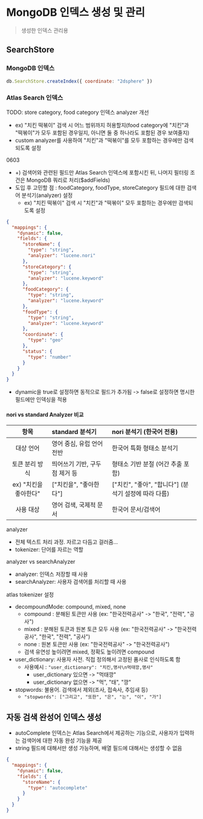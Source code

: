 # MongoDB 인덱스 생성 및 관리
> 생성한 인덱스 관리용

## SearchStore
### MongoDB 인덱스
```js
db.SearchStore.createIndex({ coordinate: "2dsphere" })
```
### Atlas Search 인덱스
TODO: store category, food category 인덱스 analyzer 개선
- ex) "치킨 떡볶이" 검색 시 어느 범위까지 허용할지(food category에 "치킨"과 "떡볶이"가 모두 포함된 경우일지, 아니면 둘 중 하나라도 포함된 경우 보여줄지)
- custom analyzer를 사용하여 "치킨"과 "떡볶이"를 모두 포함하는 경우에만 검색되도록 설정

0603
- +) 검색어와 관련된 필드만 Atlas Search 인덱스에 포함시킨 뒤, 나머지 필터링 조건은 MongoDB 쿼리로 처리($addFields)
- 도입 후 고민할 점 : foodCategory, foodType, storeCategory 필드에 대한 검색어 분석기(analyzer) 설정
  - ex) "치킨 떡볶이" 검색 시 "치킨"과 "떡볶이" 모두 포함하는 경우에만 검색되도록 설정
```json
{
  "mappings": {
    "dynamic": false,
    "fields": {
      "storeName": {
        "type": "string",
        "analyzer": "lucene.nori"
      },
      "storeCategory": {
        "type": "string",
        "analyzer": "lucene.keyword"
      },
      "foodCategory": {
        "type": "string",
        "analyzer": "lucene.keyword"
      },
      "foodType": {
        "type": "string",
        "analyzer": "lucene.keyword"
      },
      "coordinate": {
        "type": "geo"
      },
      "status": {
        "type": "number"
      }
    }
  }
}
```
- dynamic을 true로 설정하면 동적으로 필드가 추가됨 -> false로 설정하면 명시한 필드에만 인덱싱을 적용

#### nori vs standard Analyzer 비교
|       항목        | standard 분석기      | nori 분석기 (한국어 전용)                   |
|:---------------:|:------------------|:------------------------------------|
|      대상 언어      | 영어 중심, 유럽 언어 전반   | 한국어 특화 형태소 분석기                      |
|    토큰 분리 방식     | 띄어쓰기 기반, 구두점 제거 등 | 형태소 기반 분절 (어간 추출 포함)                |
| ex) "치킨을 좋아한다"  | ["치킨을", "좋아한다"]   | ["치킨", "좋아", "합니다"] (분석기 설정에 따라 다름) |
|      사용 대상      | 영어 검색, 국제적 문서     | 한국어 문서/검색어                          |

analyzer
- 전체 텍스트 처리 과정. 자르고 다듬고 걸러줌...
- tokenizer: 단어를 자르는 역할

analyzer vs searchAnalyzer
- analyzer: 인덱스 저장할 때 사용
- searchAnalyzer: 사용자 검색어를 처리할 때 사용

atlas tokenizer 설정
- decompoundMode: compound, mixed, none
  - compound : 분해된 토큰만 사용 (ex: "한국전력공사" -> "한국", "전력", "공사")
  - mixed : 분해된 토큰과 원본 토큰 모두 사용 (ex: "한국전력공사" -> "한국전력공사", "한국", "전력", "공사")
  - none : 원본 토큰만 사용 (ex: "한국전력공사" -> "한국전력공사")
  - 검색 유연성 높이려면 mixed, 정확도 높이려면 compound
- user_dictionary: 사용자 사전. 직접 정의해서 고정된 품사로 인식하도록 함
  - 사용예시 : `"user_dictionary": "치킨,명사\n먹태깡,명사"`
    - user_dictionary 있으면 -> "먹태깡"
    - user_dictionary 없으면 -> "먹", "태", "깡"
- stopwords: 불용어. 검색에서 제외(조사, 접속사, 추임새 등)
  - `"stopwords": ["그리고", "또한", "은", "는", "이", "가"]`

## 자동 검색 완성어 인덱스 생성
- autoComplete 인덱스는 Atlas Search에서 제공하는 기능으로, 사용자가 입력하는 검색어에 대한 자동 완성 기능을 제공
- string 필드에 대해서만 생성 가능하며, 배열 필드에 대해서는 생성할 수 없음
```json
{
  "mappings": {
    "dynamic": false,
    "fields": {
      "storeName": {
        "type": "autocomplete"
      }
    }
  }
}
```